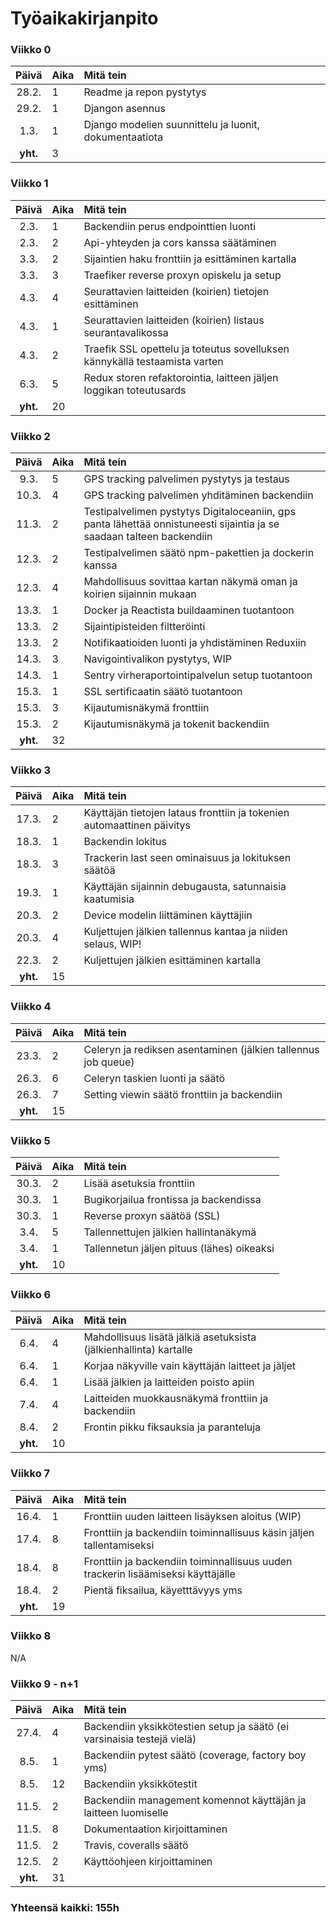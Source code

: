 # Työaikakirjanpito

### Viikko 0
| Päivä | Aika | Mitä tein  |
| :----:|:-----| :-----|
| 28.2. | 1    |Readme ja repon pystytys|
| 29.2. | 1    |Djangon asennus|
| 1.3. | 1    |Django modelien suunnittelu ja luonit, dokumentaatiota|
| **yht.**| 3    | |

### Viikko 1
| Päivä | Aika | Mitä tein  |
| :----:|:-----| :-----|
| 2.3. | 1    |Backendiin perus endpointtien luonti|
| 2.3. | 2    |Api-yhteyden ja cors kanssa säätäminen|
| 3.3. | 2    |Sijaintien haku fronttiin ja esittäminen kartalla|
| 3.3. | 3    |Traefiker reverse proxyn opiskelu ja setup|
| 4.3. | 4    |Seurattavien laitteiden (koirien) tietojen esittäminen|
| 4.3. | 1    |Seurattavien laitteiden (koirien) listaus seurantavalikossa|
| 4.3. | 2    |Traefik SSL opettelu ja toteutus sovelluksen kännykällä testaamista varten|
| 6.3. | 5    |Redux storen refaktorointia, laitteen jäljen loggikan toteutusards|
| **yht.**| 20    | |

### Viikko 2
| Päivä | Aika | Mitä tein  |
| :----:|:-----| :-----|
| 9.3. | 5    |GPS tracking palvelimen pystytys ja testaus|
| 10.3. | 4    |GPS tracking palvelimen yhditäminen backendiin|
| 11.3. | 2    |Testipalvelimen pystytys Digitaloceaniin, gps panta lähettää onnistuneesti sijaintia ja se saadaan talteen backendiin|
| 12.3. | 2    |Testipalvelimen säätö npm-pakettien ja dockerin kanssa|
| 12.3. | 4    |Mahdollisuus sovittaa kartan näkymä oman ja koirien sijainnin mukaan|
| 13.3. | 1    |Docker ja Reactista buildaaminen tuotantoon|
| 13.3. | 2    |Sijaintipisteiden filtteröinti|
| 13.3. | 2    |Notifikaatioiden luonti ja yhdistäminen Reduxiin|
| 14.3. | 3    |Navigointivalikon pystytys, WIP|
| 14.3. | 1    |Sentry virheraportointipalvelun setup tuotantoon|
| 15.3. | 1    |SSL sertificaatin säätö tuotantoon|
| 15.3. | 3    |Kijautumisnäkymä fronttiin|
| 15.3. | 2    |Kijautumisnäkymä ja tokenit backendiin|
| **yht.**| 32    | |

### Viikko 3
| Päivä | Aika | Mitä tein  |
| :----:|:-----| :-----|
| 17.3. | 2    |Käyttäjän tietojen lataus fronttiin ja tokenien automaattinen päivitys|
| 18.3. | 1    |Backendin lokitus|
| 18.3. | 3    |Trackerin last seen ominaisuus ja lokituksen säätöä|
| 19.3. | 1    |Käyttäjän sijainnin debugausta, satunnaisia kaatumisia|
| 20.3. | 2    |Device modelin liittäminen käyttäjiin|
| 20.3. | 4    |Kuljettujen jälkien tallennus kantaa ja niiden selaus, WIP!|
| 22.3. | 2    |Kuljettujen jälkien esittäminen kartalla|
| **yht.**| 15    | |

### Viikko 4
| Päivä | Aika | Mitä tein  |
| :----:|:-----| :-----|
| 23.3. | 2    |Celeryn ja rediksen asentaminen (jälkien tallennus job queue)|
| 26.3. | 6    |Celeryn taskien luonti ja säätö|
| 26.3. | 7    |Setting viewin säätö fronttiin ja backendiin|
| **yht.**| 15    | |


### Viikko 5
| Päivä | Aika | Mitä tein  |
| :----:|:-----| :-----|
| 30.3. | 2    |Lisää asetuksia fronttiin|
| 30.3. | 1    |Bugikorjailua frontissa ja backendissa|
| 30.3. | 1    |Reverse proxyn säätöä (SSL)|
| 3.4. | 5    |Tallennettujen jälkien hallintanäkymä|
| 3.4. | 1    |Tallennetun jäljen pituus (lähes) oikeaksi|
| **yht.**| 10    | |

### Viikko 6
| Päivä | Aika | Mitä tein  |
| :----:|:-----| :-----|
| 6.4. | 4    |Mahdollisuus lisätä jälkiä asetuksista (jälkienhallinta) kartalle|
| 6.4. | 1    |Korjaa näkyville vain käyttäjän laitteet ja jäljet|
| 6.4. | 1    |Lisää jälkien ja laitteiden poisto apiin|
| 7.4. | 4    |Laitteiden muokkausnäkymä fronttiin ja backendiin|
| 8.4. | 2    |Frontin pikku fiksauksia ja paranteluja|
| **yht.**| 10    | |

### Viikko 7
| Päivä | Aika | Mitä tein  |
| :----:|:-----| :-----|
| 16.4. | 1    |Fronttiin uuden laitteen lisäyksen aloitus (WIP)|
| 17.4. | 8    |Fronttiin ja backendiin toiminnallisuus käsin jäljen tallentamiseksi|
| 18.4. | 8    |Fronttiin ja backendiin toiminnallisuus uuden trackerin lisäämiseksi käyttäjälle|
| 18.4. | 2    |Pientä fiksailua, käyetttävyys yms|
| **yht.**| 19    | |


### Viikko 8
N/A

### Viikko 9 - n+1
| Päivä | Aika | Mitä tein  |
| :----:|:-----| :-----|
| 27.4. | 4    |Backendiin yksikkötestien setup ja säätö (ei varsinaisia testejä vielä)|
| 8.5. | 1    |Backendiin pytest säätö (coverage, factory boy yms)|
| 8.5. | 12    |Backendiin yksikkötestit|
| 11.5. | 2    |Backendiin management komennot käyttäjän ja laitteen luomiselle|
| 11.5. | 8    |Dokumentaation kirjoittaminen|
| 11.5. | 2    |Travis, coveralls säätö|
| 12.5. | 2    |Käyttöohjeen kirjoittaminen|
| **yht.**|  31  | |


### Yhteensä kaikki: 155h
